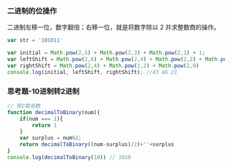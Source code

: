 ### 二进制的位操作

二进制左移一位，数字翻倍；右移一位，就是将数字除以 2 并求整数商的操作。

```javascript
var str = '101011'

var initial = Math.pow(2,5) + Math.pow(2,3) + Math.pow(2,1) + 1;
var leftShift = Math.pow(2,6) + Math.pow(2,4) + Math.pow(2,2) + Math.pow(2,1);
var rightShift = Math.pow(2,4) + Math.pow(2,2) + Math.pow(2,0)
console.log(initial, leftShift, rightShift); //43 86 21
```

### 思考题-10进制转2进制

```javascript
// 除2取余数
function decimalToBinary(num){
    if(num === 1){
        return 1
    }
    var surplus = num%2;
    return decimalToBinary((num-surplus)/2)+''+surplus
}
console.log(decimalToBinary(10)) // 1010
```
